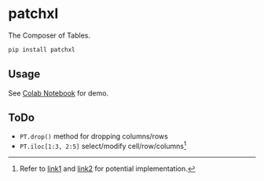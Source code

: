 # patchxl

The Composer of Tables.

```bash
pip install patchxl
```

## Usage

See [Colab Notebook](https://colab.research.google.com/drive/1g3V-ZER91-KUnGzOv4B2t28URPTYC60S) for demo.


## ToDo

- `PT.drop()` method for dropping columns/rows
- `PT.iloc[1:3, 2:5]` select/modify cell/row/columns[^1]

[^1]: Refer to [link1](https://stackoverflow.com/questions/26811712/how-can-a-function-accept-a-colon-range-operator-as-an-argument-in-python) and [link2](https://iter01.com/367485.html) for potential implementation.
